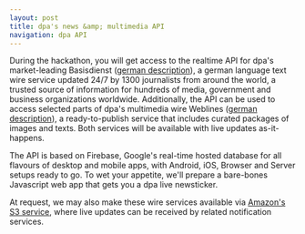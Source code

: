 ```yaml
---
layout: post
title: dpa's news &amp; multimedia API
navigation: dpa API
---
```


During the hackathon, you will get access to the realtime API for dpa's market-leading Basisdienst ([german description](https://www.dpa.com/de/produkte-services/text/basisdienst/)), a german language text wire service updated 24/7 by 1300 journalists from around the world, a trusted source of information for hundreds of media, government and business organizations worldwide. Additionally, the API can be used to access selected parts of dpa's multimedia wire Weblines ([german
description](https://www.dpa.com/de/produkte-services/text/weblines/)), a ready-to-publish service that includes curated packages of images and texts.
Both services will be available with live updates as-it-happens.


The API is based on <a hef="https://firebase.google.com/">Firebase</a>, Google's real-time hosted database for all flavours of desktop and mobile apps, with Android, iOS, Browser and Server setups ready to go. To wet your appetite, we'll prepare a bare-bones Javascript web app that gets you a dpa live newsticker.

At request, we may also make these wire services available via [Amazon's S3 service](http://docs.aws.amazon.com/AmazonS3/latest/dev/Welcome.html), where live updates can be received by related notification services. 
